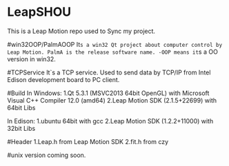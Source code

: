 # LeapSHOU
This is a Leap Motion repo used to Sync my project.

#win32OOP/PalmAOOP
It`s a win32 Qt project about computer control by Leap Motion.
PalmA is the release software name. -OOP means it`s a OO version in win32.

#TCPService
It`s a TCP service. Used to send data by TCP/IP from Intel Edison development board to PC client.

#Build
In Windows:
  1.Qt 5.3.1 (MSVC2013 64bit OpenGL)
    with Microsoft Visual C++ Compiler 12.0 (amd64)
  2.Leap Motion SDK (2.1.5+22699)
    with 64bit Libs
    
In Edison:
  1.ubuntu 64bit
    with gcc
  2.Leap Motion SDK (1.2.2+11000)
    with 32bit Libs

#Header
  1.Leap.h from Leap Motion SDK
  2.fit.h from czy
  
#unix version
coming soon.
